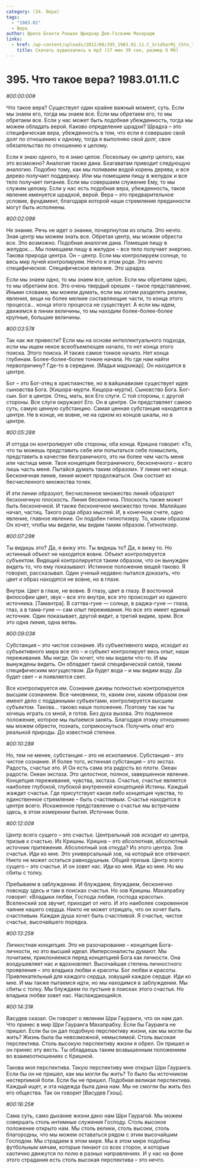 ```yaml
---
category: (34. Вера)
tags:
  - "1983.01"
  - Вера
author: Шрила Бхакти Ракшак Шридхар Дев-Госвами Махарадж
links:
  - href: /wp-content/uploads/2012/08/395_1983.01.11.C_SridharMj_Chto_takoe_vera.mp3
    title: Скачать аудиозапись в mp3 (17 мин 39 сек, размер 9 Мб)
---
```


# 395. Что такое вера? 1983.01.11.C

*#00:00:00#*

Что такое вера? Существует один крайне важный момент, суть. Если мы знаем его, тогда мы знаем все. Если мы обретаем его, то мы обретаем все. Если у нас может быть подобная убежденность, тогда мы можем обладать верой. Каково определение шрадхи? Шрадха – это специфическая вера, убежденность в том, что если я совершаю свой долг по отношению к одному, тогда я выполняю свой долг, свое обязательство по отношению к целому.

Если я знаю одного, то я знаю целое. Поскольку он центр целого, как это возможно? Аналогия также дана. Бхагаватам приводит следующую аналогию. Подобно тому, как мы поливаем водой корень дерева, и все дерево получает поддержку. Или мы помещаем пищу в желудок и все тело получает питание. Если мы совершаем служение Ему, то мы служим целому. Если у нас есть подобная вера, убежденность, такое явление именуется шрадхой, верой. Вера – это предварительное условие, фундамент, благодаря которой наши стремления преданности могут быть исполнены.

*#00:02:09#*

Не знание. Речь не идет о знании, почерпнутом из опыта. Это нечто. Зная центр мы можем знать все. Обретая центр, мы можем обрести все. Это возможно. Подобная аналогия дана. Помещая пищу в желудок…. Мы помещаем пищу в желудок – все тело получает энергию. Такова природа центра. Он – центр. Если мы контролируем солнце, то весь мир лучей контролируем. Нечто в этом роде. Это нечто специфическое. Специфическое явление. Это шрадха.

Если мы знаем одно, то мы знаем все, целое. Если мы обретаем одно, то мы обретаем все. Это очень твердый орешек – такое представление. Иными словами, мы можем думать, если мы хотим разделять реалии, явления, вещи на более мелкие составляющие части, то конца этого процесса… конца этого процесса не существует. А если мы идем, движемся в линии величины, то мы находим более-более-более крупные, большие величины.

*#00:03:57#*

Так как же привести? Если мы на основе интеллектуального подхода, если мы ищем некое всеобъемлющее начало, то нет конца этого поиска. Этого поиска. И также самое тонкое начало. Нет конца глубинам. Более-более-более тонкие начала. Но где нам найти первопричину? Где-то в середине. [Мадья мадхикар]. Он находится в центре.

Бог – это Бог-отец в христианстве, но в вайшнавизме существует идея сыновства Бога. [Кишора-мурти. Кищора-мурти]. Сыновство Бога. Бог-сын. Бог в центре. Отец, мать, все Его слуги. С той стороны, с другой стороны. Все слуги окружают Его. Он в центре. Он представляет самою суть, самую ценную субстанцию. Самая ценная субстанция находится в центре. Не в конце, не вовне, не на одном из концов шкалы, но в центре.

*#00:05:28#*

И оттуда он контролирует обе стороны, оба конца. Кришна говорит: «То, что ты можешь представить себе или попытаться себе помыслить, представить в качестве безграничного, это ни более чем часть меня или частица меня. Твоя концепция безграничного, бесконечного – всего лишь часть меня. Пытайся думать таким образом». У линии нет конца. Бесконечная линия, линия может продолжаться. Она состоит из бесчисленного множества точек.

И эти линии образуют, бесчисленное множество линий образуют бесконечную плоскость. Линия бесконечна. Плоскость также может быть бесконечной. И также бесконечное множество точек. Малейших начал, частиц. Такого рода образ мыслей. И, в конечном счете, одно явление, главное явление. Он подобен гипнотизеру. То, каким образом Он хочет, чтобы мы видели, мы видим таким образом. Гипнотизер.

*#00:07:29#*

Ты видишь это? Да, я вижу это. Ты видишь то? Да, я вижу то. Но истинный объект не находится вовне. Объект контролируется субъектом. Видящий контролируется таким образом, что он вынужден видеть то, что ему показывают. Истинное положение вещей таково. Я говорил, рассказывал. Один ученый недавно пытался доказать, что цвет и образ находятся не вовне, но в глазе.

Внутри. Цвет в глазе, не вовне. В глазу, цвет в глазу. В восточной философии цвет, звук – все это внутри, все это происходит из единого источника. [Тамантра]. В саттва-гуне — солнце, в раджа-гуне — глаза, глаз, а в тама-гуне — сам опыт переживания. Но все это имеет единый источник. Один показывает, другой видит, а третий видим, зрим. Все это одна линия, одна ветвь.

*#00:09:03#*

Субстанция – это чистое сознание. Из субъективного мира, исходит из субъективного мира все это – и субъект контролирует весь опыт, наши переживания. Мы нигде. Он хочет, что мы видели что-то. И мы вынуждены видеть. Он обладает такой специфической силой, таким специфическим могуществом. Да будет вода – и мы видим воду. Да будет свет – и появляется свет.

Все контролируется им. Сознание дживы полностью контролируется высшим сознанием. Все чиновники, то, каким они, каким образом они имеют дело с подданными субъектами, контролируется высшим субъектом. Такова… таково наше положение. Поэтому так как ты хочешь играть со мной, я готов. Без духа вызова. Это подлинное положение, которое мы пытаемся занять. Благодаря этому отношению мы можем обрести, познать, соприкоснуться. Получить опыт его реальной природы. До известной степени.

*#00:10:28#*

Но, тем не менее, субстанция – это не ископаемое. Субстанция – это чистое сознание. И более того, истинная субстанция – это экстаз. Радость, счастье это. И Он есть сама эта радость во плоти. Океан радости. Океан экстаза. Это целостное, полное, завершенное явление. Концепция переживания, чувства, экстаза. Счастье, счастье является наиболее глубокой, глубокой внутренней концепцией Истины. Каждый жаждет счастья. Где присутствует какая либо концепция чувства, то единственное стремление – быть счастливым. Счастье находится в центре всего. Искаженное представление о счастье мы встречаем здесь, в этом измерении бытия. Источник боли.

*#00:12:00#*

Центр всего сущего – это счастье. Центральный зов исходит из центра, призыв к счастью. Из Кришны. Кришна – это абсолютная, абсолютный источник притяжения. Абсолютный зов откуда? Из этого центра. Зов счастья. Иди ко мне. Это универсальный зов, на который все отвечают. Никто не может остаться равнодушным. Общий призыв. Центр всего сущего – это счастье. И он зовет нас. Иди ко мне. Иди ко мне. Но мы сбиты с толку.

Пребываем в заблуждении. И блуждаем, блуждаем, бесконечно повсюду здесь и там в поисках счастья. Но зов Кришны. Махапрабху говорит: «Владыки любви, Господа любви, господа красоты». Вселенский зов звучит, приходит от него. И это наиболее сокровенное чаяние нашего сердца. Никто не может отрицать, что он хочет быть счастливым. Каждая душа хочет быть счастливой. Я счастье, чистое счастье, высочайшего порядка.

*#00:13:25#*

Личностная концепция. Это не разочарование – концепция Бога-личности, но это высший идеал. Имперсоналисты думают. Мы почитаем, приклоняемся перед концепцией Бога как личности. Она воодушевляет нас и вдохновляет. Высочайшая степень личностного проявления – это владыка любви и красоты. Бог любви и красоты. Привлекательный для каждого сердца, зовущий каждое сердце. Иди ко мне. И мы также пытаемся идти, но мы находимся в заблуждении. Мы сбиты с толку. Мы блуждаем по пустыне в поисках этого счастья. Но владыка любви зовет нас. Наслаждающийся.

*#00:14:31#*

Васудев сказал. Он говорит о явлении Шри Гауранги, что он нам дал. Что принес в мир Шри Гауранга Махапрабху. Если бы Гауранга не пришел. Если бы он дал подобную перспективу жизни, как мы могли бы жить? Жизнь была бы невозможной, немыслимой. Столь высокая перспектива. Столь высокую перспективу жизни я обрел. Он пришел и он принес эту весть. Ты обладаешь таким возвышенным положением во взаимоотношениях с Кришной.

Такова моя перспектива. Такую перспективу мне открыл Шри Гауранга. Если бы он не пришел, как мы могли бы жить? То было бы источником нестерпимой боли. Если бы не пришел. Подобная великая перспектива. Каждый ищет, и эта надежда была дана нам. Мы не смогли бы жить без его общества. Так он говорит [Васудев Гхош].

*#00:16:25#*

Сама суть, само дыхание жизни дано нам Шри Гаурагой. Мы можем совершать столь интимные служения Господу. Столь высокое положение открыто нам. Мы столь велики, столь высоки, столь благородны, что мы можем оставаться рядом с этим высочайшим Господом. Мы страдаем в этом мире. Мы в этом мире подобны футбольным мячам, которые пинают со всех сторон, и которые хаотично движутся по полю в разных направлениях. И у нас на фоне этого страдания есть столь высокая перспектива – это нечто.

